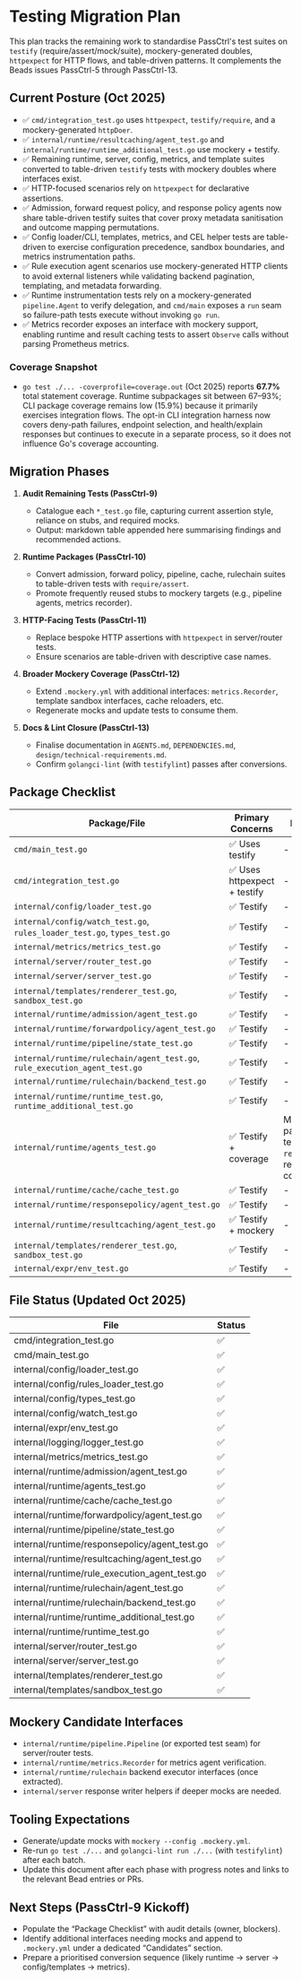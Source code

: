 # Testing Migration Plan

This plan tracks the remaining work to standardise PassCtrl's test suites on
`testify` (require/assert/mock/suite), mockery-generated doubles, `httpexpect`
for HTTP flows, and table-driven patterns. It complements the Beads issues
PassCtrl-5 through PassCtrl-13.

## Current Posture (Oct 2025)

- ✅ `cmd/integration_test.go` uses `httpexpect`, `testify/require`, and a
  mockery-generated `httpDoer`.
- ✅ `internal/runtime/resultcaching/agent_test.go` and
  `internal/runtime/runtime_additional_test.go` use mockery + testify.
- ✅ Remaining runtime, server, config, metrics, and template suites converted
  to table-driven `testify` tests with mockery doubles where interfaces exist.
- ✅ HTTP-focused scenarios rely on `httpexpect` for declarative assertions.
- ✅ Admission, forward request policy, and response policy agents now share
  table-driven testify suites that cover proxy metadata sanitisation and
  outcome mapping permutations.
- ✅ Config loader/CLI, templates, metrics, and CEL helper tests are table-driven
  to exercise configuration precedence, sandbox boundaries, and metrics
  instrumentation paths.
- ✅ Rule execution agent scenarios use mockery-generated HTTP clients to avoid
  external listeners while validating backend pagination, templating, and
  metadata forwarding.
- ✅ Runtime instrumentation tests rely on a mockery-generated `pipeline.Agent`
  to verify delegation, and `cmd/main` exposes a `run` seam so failure-path
  tests execute without invoking `go run`.
- ✅ Metrics recorder exposes an interface with mockery support, enabling
  runtime and result caching tests to assert `Observe` calls without parsing
  Prometheus metrics.

### Coverage Snapshot

- `go test ./... -coverprofile=coverage.out` (Oct 2025) reports **67.7%** total
  statement coverage. Runtime subpackages sit between 67–93%; CLI package
  coverage remains low (15.9%) because it primarily exercises integration
  flows. The opt-in CLI integration harness now covers deny-path failures,
  endpoint selection, and health/explain responses but continues to execute in
  a separate process, so it does not influence Go's coverage accounting.

## Migration Phases

1. **Audit Remaining Tests (PassCtrl-9)**
   - Catalogue each `*_test.go` file, capturing current assertion style,
     reliance on stubs, and required mocks.
   - Output: markdown table appended here summarising findings and
     recommended actions.

2. **Runtime Packages (PassCtrl-10)**
   - Convert admission, forward policy, pipeline, cache, rulechain suites to
     table-driven tests with `require/assert`.
   - Promote frequently reused stubs to mockery targets (e.g., pipeline
     agents, metrics recorder).

3. **HTTP-Facing Tests (PassCtrl-11)**
   - Replace bespoke HTTP assertions with `httpexpect` in server/router tests.
   - Ensure scenarios are table-driven with descriptive case names.

4. **Broader Mockery Coverage (PassCtrl-12)**
   - Extend `.mockery.yml` with additional interfaces:
     `metrics.Recorder`, template sandbox interfaces, cache reloaders, etc.
   - Regenerate mocks and update tests to consume them.

5. **Docs & Lint Closure (PassCtrl-13)**
   - Finalise documentation in `AGENTS.md`, `DEPENDENCIES.md`,
     `design/technical-requirements.md`.
   - Confirm `golangci-lint` (with `testifylint`) passes after conversions.

## Package Checklist

| Package/File | Primary Concerns | Migration Notes |
| --- | --- | --- |
| `cmd/main_test.go` | ✅ Uses testify | - |
| `cmd/integration_test.go` | ✅ Uses httpexpect + testify | - |
| `internal/config/loader_test.go` | ✅ Testify | - |
| `internal/config/watch_test.go`, `rules_loader_test.go`, `types_test.go` | ✅ Testify | - |
| `internal/metrics/metrics_test.go` | ✅ Testify | - |
| `internal/server/router_test.go` | ✅ Testify | - |
| `internal/server/server_test.go` | ✅ Testify | - |
| `internal/templates/renderer_test.go`, `sandbox_test.go` | ✅ Testify | - |
| `internal/runtime/admission/agent_test.go` | ✅ Testify | - |
| `internal/runtime/forwardpolicy/agent_test.go` | ✅ Testify | - |
| `internal/runtime/pipeline/state_test.go` | ✅ Testify | - |
| `internal/runtime/rulechain/agent_test.go`, `rule_execution_agent_test.go` | ✅ Testify | - |
| `internal/runtime/rulechain/backend_test.go` | ✅ Testify | - |
| `internal/runtime/runtime_test.go`, `runtime_additional_test.go` | ✅ Testify | - |
| `internal/runtime/agents_test.go` | ✅ Testify + coverage | Migrated pagination/backend templating flows to `require`; added renderer body/file coverage. |
| `internal/runtime/cache/cache_test.go` | ✅ Testify | - |
| `internal/runtime/responsepolicy/agent_test.go` | ✅ Testify | - |
| `internal/runtime/resultcaching/agent_test.go` | ✅ Testify + mockery | - |
| `internal/templates/renderer_test.go`, `sandbox_test.go` | ✅ Testify | - |
| `internal/expr/env_test.go` | ✅ Testify | - |

## File Status (Updated Oct 2025)

| File | Status |
| --- | --- |
| cmd/integration_test.go | ✅ |
| cmd/main_test.go | ✅ |
| internal/config/loader_test.go | ✅ |
| internal/config/rules_loader_test.go | ✅ |
| internal/config/types_test.go | ✅ |
| internal/config/watch_test.go | ✅ |
| internal/expr/env_test.go | ✅ |
| internal/logging/logger_test.go | ✅ |
| internal/metrics/metrics_test.go | ✅ |
| internal/runtime/admission/agent_test.go | ✅ |
| internal/runtime/agents_test.go | ✅ |
| internal/runtime/cache/cache_test.go | ✅ |
| internal/runtime/forwardpolicy/agent_test.go | ✅ |
| internal/runtime/pipeline/state_test.go | ✅ |
| internal/runtime/responsepolicy/agent_test.go | ✅ |
| internal/runtime/resultcaching/agent_test.go | ✅ |
| internal/runtime/rule_execution_agent_test.go | ✅ |
| internal/runtime/rulechain/agent_test.go | ✅ |
| internal/runtime/rulechain/backend_test.go | ✅ |
| internal/runtime/runtime_additional_test.go | ✅ |
| internal/runtime/runtime_test.go | ✅ |
| internal/server/router_test.go | ✅ |
| internal/server/server_test.go | ✅ |
| internal/templates/renderer_test.go | ✅ |
| internal/templates/sandbox_test.go | ✅ |

## Mockery Candidate Interfaces

- `internal/runtime/pipeline.Pipeline` (or exported test seam) for server/router tests.
- `internal/runtime/metrics.Recorder` for metrics agent verification.
- `internal/runtime/rulechain` backend executor interfaces (once extracted).
- `internal/server` response writer helpers if deeper mocks are needed.

## Tooling Expectations

- Generate/update mocks with `mockery --config .mockery.yml`.
- Re-run `go test ./...` and `golangci-lint run ./...` (with `testifylint`)
  after each batch.
- Update this document after each phase with progress notes and links to the
  relevant Bead entries or PRs.

## Next Steps (PassCtrl-9 Kickoff)

- Populate the “Package Checklist” with audit details (owner, blockers).
- Identify additional interfaces needing mocks and append to `.mockery.yml`
  under a dedicated “Candidates” section.
- Prepare a prioritised conversion sequence (likely runtime → server →
  config/templates → metrics).
